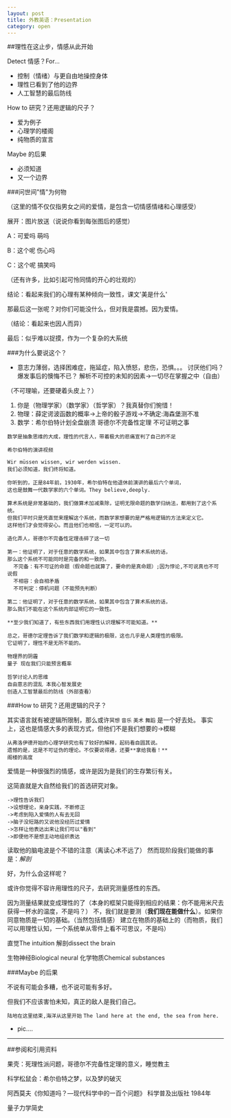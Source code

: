 ```yaml
---
layout: post
title: 外教英语：Presentation
category: open
---
```


##理性在这止步，情感从此开始

Detect 情感？For...
- 控制（情绪）与更自由地操控身体 
- 理性已看到了他的边界
- 人工智慧的最后防线

How to 研究？还用逻辑的尺子？

- 爱为例子
- 心理学的楼阁
- 纯物质的宣言

Maybe 的后果

- 必须知道
- 又一个边界

###问世间"情"为何物

（这里的情不仅仅指男女之间的爱情，是包含一切情感情绪和心理感受）

展开：图片放送（说说你看到每张图后的感觉）

A：可爱吗 萌吗

B：这个呢 伤心吗

C：这个呢 搞笑吗

（还有许多，比如引起可怜同情的开心的壮观的）

结论：看起来我们的心理有某种倾向一致性，课文'美是什么'

那最后这一张呢？对你们可能没什么，但对我是震撼。因为爱情。

（结论：看起来也因人而异）

最后：似乎难以捉摸，作为一个复杂的大系统

###为什么要说这个？

- 意志力薄弱，选择困难症，拖延症，陷入愤怒，悲伤，恐惧。。。
	讨厌他们吗？爆发事后的懊悔不已？
	解析不可控的未知的因素->一切尽在掌握之中（自由）

（不可理喻，还要硬着头皮上？）

 1. 你是（物理学家）（数学家）（哲学家）？我真替你们惋惜！
 2. 物理：薛定谔波函数的概率->上帝的骰子游戏->不确定:海森堡测不准
 3. 数学：希尔伯特计划全盘崩溃 哥德尔不完备性定理 不可证明之事

```
数学是抽象思维的大成，理性的代言人，带着极大的悲痛宣判了自己的不足

希尔伯特的演讲视频

Wir müssen wissen, wir werden wissen.
我们必须知道，我们终将知道。

你听到的，正是84年前，1930年，希尔伯特在他退休前演讲的最后六个单词，
这也是鼓舞一代数学家的六个单词。They believe,deeply.

算术系统是非常基础的，我们做算术加减乘除，证明无限命题的数学归纳法，都用到了这个系统。
但我们平时只是凭直觉来理解这个系统，而数学家想要的是严格用逻辑的方法来定义它。
这样他们才会觉得安心。而且他们也相信，一定可以的。

造化弄人，哥德尔不完备性定理击碎了这一切

第一：他证明了，对于任意的数学系统，如果其中包含了算术系统的话，
那么这个系统不可能同时是完备的和一致的。
  不完备：有不可证的命题（假命题也就算了，要命的是真命题）;因为悖论,不可说真也不可说假
  不相容：会自相矛盾
  不可判定：停机问题（不能预先判断）

第二：他证明了，对于任意的数学系统，如果其中包含了算术系统的话，
那么我们不能在这个系统内部证明它的一致性。

**至少我们知道了，有些东西我们用理性认识理解不可能知道。**

总之，哥德尔定理告诉了我们数学和逻辑的极限，这也几乎是人类理性的极限。
它证明了，理性不是无所不能的。
```

```
物理界的阴霾
量子 现在我们只能预言概率
```

```
哲学讨论人的思维
自由意志的混乱 本我心智发展史
创造人工智慧最后的防线（外部查看）
```

###How to 研究？还用逻辑的尺子？

其实语言就有被逻辑所限制，那么或许`冥想` `音乐` `美术` `舞蹈` 是一个好去处。
事实上，这也是情感大多的表现方式，但他们不是我们想要的->模糊


```心理学分析史
从弗洛伊德开始的心理学研究也有了较好的解释，起码看自圆其说。
遗憾的是，这是不可证伪的理论。不仅要说得通，还要**拿给我看！**
阁楼的高度
```

爱情是一种很强烈的情感，或许是因为是我们的生存繁衍有关。

这简直就是大自然给我们的首选研究对象。

```
->理性告诉我们
->设想理论，亲身实践，不断修正
->考虑到陷入爱情的人有去无回
->脑子没短路的又说他没经历过爱情
->怎样让他表达出来让我们可以"看到"
->即便他不是想主动地组织表达
```
读取他的脑电波是个不错的注意（离读心术不远了）
然而现阶段我们能做的事是：*解剖*

好，为什么会这样呢？

或许你觉得不容许用理性的尺子，去研究测量感性的东西。

因为测量结果就变成理性的了（本身的框架只能得到相应的结果：你不能用米尺去获得一杯水的温度，不是吗？）
不，我们就是要测（**我们现在能做什么**）。如果你同意物质是一切的基础。（当然包括情感）
建立在物质的基础上的（而物质，我们可以用理性认知，一个系统单从零件上看不可思议，不是吗）

直觉The intuition 解剖dissect the brain 

生物神经Biological neural  化学物质Chemical substances

###Maybe 的后果

不说有可能会多糟，也不说可能有多好。

但我们不应该害怕未知，真正的敌人是我们自己。

`陆地在这里结束,海洋从这里开始`
`The land here at the end, the sea from here.`

- pic....

---
##参阅和引用资料

果壳：死理性派问题，哥德尔不完备性定理的意义，睡觉教主

科学松鼠会：希尔伯特之梦，以及梦的破灭

阿西莫夫《你知道吗？—现代科学中的一百个问题》 科学普及出版社 1984年

量子力学简史